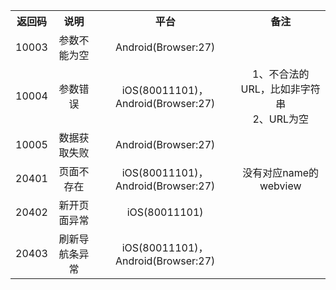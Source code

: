<table style="text-align:center">
    <tr>
        <th>返回码</th>
        <th>说明</th>
        <th>平台</th>
        <th>备注</th>
    </tr>
    <tr>
        <td>10003</td>
        <td>参数不能为空</td>
        <td>Android(Browser:27)</td>
        <td></td>
    </tr>
    <tr>
        <td>10004</td>
        <td>参数错误</td>
        <td>iOS(80011101)，Android(Browser:27)</td>
        <td>1、不合法的URL，比如非字符串<br/>2、URL为空</td>
    </tr>
    <tr>
        <td>10005</td>
        <td>数据获取失败</td>
        <td>Android(Browser:27)</td>
        <td></td>
    </tr>
    <tr>
        <td>20401</td>
        <td>页面不存在</td>
        <td>iOS(80011101)，Android(Browser:27)</td>
        <td>没有对应name的webview</td>
    </tr>
    <tr>
        <td>20402</td>
        <td>新开页面异常</td>
        <td>iOS(80011101)</td>
        <td></td>
    </tr>
    <tr>
        <td>20403</td>
        <td>刷新导航条异常</td>
        <td>iOS(80011101)，Android(Browser:27)</td>
        <td></td>
    </tr>
</table>